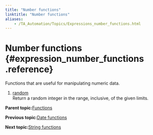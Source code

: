 ```yaml
--- 
title: "Number functions"
linktitle: "Number functions"
aliases: 
    - /TA_Automation/Topics/Expressions_number_functions.html
---
```

# Number functions {#expression_number_functions .reference}

Functions that are useful for manipulating numeric data.

1.  [random](../../TA_Automation/Topics/Expressions_functions_random.html)  
Return a random integer in the range, inclusive, of the given limits.

**Parent topic:**[Functions](../../TA_Automation/Topics/The_test_language_functions.html)

**Previous topic:**[Date functions](../../TA_Automation/Topics/Expressions_date_functions.html)

**Next topic:**[String functions](../../TA_Automation/Topics/Expressions_string_functions.html)

